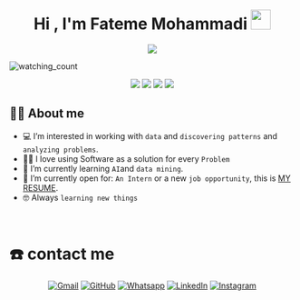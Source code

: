 <h1 align="center">Hi , I'm Fateme Mohammadi <img src="https://media.giphy.com/media/hvRJCLFzcasrR4ia7z/giphy.gif" width="35"></h1>
<p align="center">
  <a href="https://github.com/DenverCoder1/readme-typing-svg"><img src="https://readme-typing-svg.herokuapp.com?lines=Computer+Science+Student;I+am+a+mother+and+a+programmer;Always%20learning%20new%20things&center=true&width=500&height=50"></a>
</p>



<p align="left"> 
<img src="https://komarev.com/ghpvc/?username=mahora00135&color=brightgreen" alt="watching_count" />
 <p align="center">
<img src="https://img.shields.io/badge/Age-23-blue" />
  <img src="https://img.shields.io/badge/Focus-AI%20& Data Mining-brightgreen" />
  <img src="https://img.shields.io/badge/Lives-Iran-success" />
  <img src="https://img.shields.io/badge/Languages-English%20%26%20Persian-brightgreen" />
</p>



## 🙍‍♀️  About me
- :computer: I’m interested in working with `data` and `discovering patterns` and `analyzing problems`.
- :technologist: I love using Software as a solution for every `Problem`
- 🌱 I’m currently learning `AI`and `data mining`.
- :thinking: I’m currently open for: `An Intern` or a new `job opportunity`, this is [MY RESUME](link).
- :nerd_face: Always `learning new things`
<br>



#  ☎️ contact me
<p align="center">
	<a href="mailto:mahoora00135@gmail.com"><img img src="https://img.shields.io/badge/gmail-%23EA4335.svg?style=plastic&logo=gmail&logoColor=white" alt="Gmail"/></a>
	<a href="https://github.com/mahora00135"><img src="https://img.shields.io/badge/github-%23181717.svg?style=plastic&logo=github&logoColor=white" alt="GitHub"/></a>
	<a href="https://wa.me/09195200031"><img src="https://img.shields.io/badge/whatsapp-%2325D366.svg?style=plastic&logo=whatsapp&logoColor=white" alt="Whatsapp"/></a>
	<a href="https://www.linkedin.com/in/mahoora00135/"><img src="https://img.shields.io/badge/linkedin-%230A66C2.svg?style=plastic&logo=linkedin&logoColor=white" alt="LinkedIn"/></a>
	<a href="https://www.instagram.com/mahoora00135/"><img src="https://img.shields.io/badge/instagram-%23E4405F.svg?style=plastic&logo=instagram&logoColor=white" alt="Instagram"/></a>
</p>




<!---
mahora00135/mahora00135 is a ✨ special ✨ repository because its `README.md` (this file) appears on your GitHub profile.
You can click the Preview link to take a look at your changes.
--->

